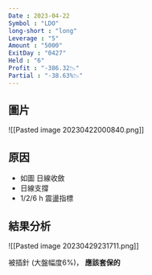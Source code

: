 ```yaml
---
Date : 2023-04-22
Symbol : "LDO"
long-short : "long"
Leverage : "5"
Amount : "5000"
ExitDay : "0427"
Held : "6"
Profit : "-386.32📉"
Partial : "-38.63%📉"
---
```


## 圖片
![[Pasted image 20230422000840.png]]

## 原因

- 如圖 日線收斂
- 日線支撐
- 1/2/6 h 震盪指標

## 結果分析
![[Pasted image 20230429231711.png]]

被插針 (大盤幅度6%)，
**應該套保的**